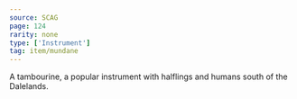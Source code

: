 ```yaml
---
source: SCAG
page: 124
rarity: none
type: ['Instrument']
tag: item/mundane
---
```


A tambourine, a popular instrument with halflings and humans south of the Dalelands.

